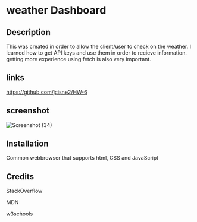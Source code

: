 # weather Dashboard 

## Description
This was created in order to allow the client/user to check on the weather. 
I learned how to get API keys and use them in order to recieve information. 
getting more experience using fetch is also very important.

## links

https://github.com/jcisne2/HW-6


## screenshot
![Screenshot (34)](https://user-images.githubusercontent.com/108189023/184805411-6347b3fc-7652-4f76-b0ab-9646886bce64.png)

## Installation
Common webbrowser that supports html, CSS and JavaScript


## Credits
StackOverflow

MDN

w3schools
